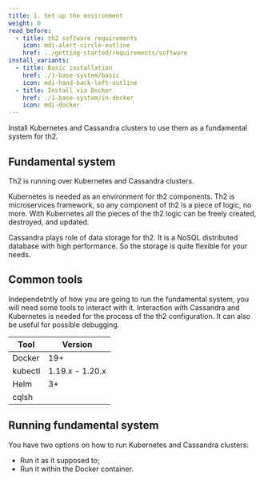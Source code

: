 ```yaml
---
title: 1. Set up the environment
weight: 0
read_before:
  - title: th2 software requirements
    icon: mdi-alert-circle-outline
    href: ../getting-started/requirements/software
install_variants:
  - title: Basic installation
    href: ./1-base-system/basic
    icon: mdi-hand-back-left-outline
  - title: Install via Docker
    href: ./1-base-system/in-docker
    icon: mdi-docker
---
```


Install Kubernetes and Cassandra clusters to use them as a fundamental system for th2.


<!--more-->

## Fundamental system

Th2 is running over Kubernetes and Cassandra clusters.

Kubernetes is needed as an environment for th2 components. Th2 is microservices framework, so any component of th2 is a piece of logic, no more. With Kubernetes all the pieces of the th2 logic can be freely created, destroyed, and updated.

Cassandra plays role of data storage for th2. It is a NoSQL distributed database with high performance. So the storage is quite flexible for your needs.

## Common tools

Independetntly of how you are going to run the fundamental system, you will need some tools to interact with it. Interaction with Cassandra and Kubernetes is needed for the process of the th2 configuration. It can also be useful for possible debugging.

| Tool    | Version         |
| ------- | --------------- |
| Docker  | 19+             |
| kubectl | 1.19.x - 1.20.x |
| Helm    | 3+              |
| cqlsh   |                 |


## Running fundamental system

You have two options on how to run Kubernetes and Cassandra clusters:
- Run it as it supposed to;
- Run it within the Docker container.

<recommendations :items="install_variants" ></recommendations>
